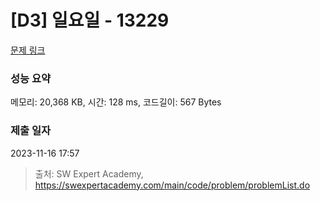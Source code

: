 # [D3] 일요일 - 13229 

[문제 링크](https://swexpertacademy.com/main/code/problem/problemDetail.do?contestProbId=AX0SaDW6L2oDFASs) 

### 성능 요약

메모리: 20,368 KB, 시간: 128 ms, 코드길이: 567 Bytes

### 제출 일자

2023-11-16 17:57



> 출처: SW Expert Academy, https://swexpertacademy.com/main/code/problem/problemList.do